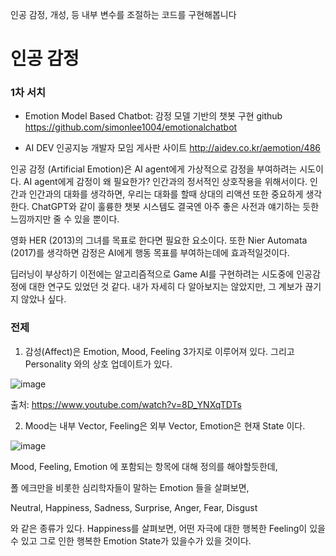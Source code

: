 인공 감정, 개성, 등 내부 변수를 조절하는 코드를 구현해봅니다

# 인공 감정

### 1차 서치

- Emotion Model Based Chatbot: 감정 모델 기반의 챗봇 구현 github
https://github.com/simonlee1004/emotionalchatbot

- AI DEV 인공지능 개발자 모임 게사판 사이트
http://aidev.co.kr/aemotion/486


인공 감정 (Artificial Emotion)은 AI agent에게 가상적으로 감정을 부여하려는 시도이다. AI agent에게 감정이 왜 필요한가? 인간과의 정서적인 상호작용을 위해서이다. 인간과 인간과의 대화를 생각하면, 우리는 대화를 할때 상대의 리액션 또한 중요하게 생각한다. ChatGPT와 같이 훌륭한 챗봇 시스템도 결국엔 아주 좋은 사전과 얘기하는 듯한 느낌까지만 줄 수 있을 뿐이다.

영화 HER (2013)의 그녀를 목표로 한다면 필요한 요소이다.
또한 Nier Automata (2017)를 생각하면 감정은 AI에게 행동 목표를 부여하는데에 효과적일것이다.

딥러닝이 부상하기 이전에는 알고리즘적으로 Game AI를 구현하려는 시도중에 인공감정에 대한 연구도 있었던 것 같다. 내가 자세히 다 알아보지는 않았지만, 그 계보가 끊기지 않았나 싶다.

### 전제

1. 감성(Affect)은 Emotion, Mood, Feeling 3가지로 이루어져 있다. 그리고 Personality 와의 상호 업데이트가 있다.

![image](https://user-images.githubusercontent.com/45591887/230360803-0c022312-b0e3-439d-9eae-6895011be43f.png)

출처: https://www.youtube.com/watch?v=8D_YNXqTDTs


2. Mood는 내부 Vector, Feeling은 외부 Vector, Emotion은 현재 State 이다.

![image](https://user-images.githubusercontent.com/45591887/230361001-cc542baa-f708-47b3-9f17-66985b5df950.png)

Mood, Feeling, Emotion 에 포함되는 항목에 대해 정의를 해야할듯한데,

폴 에크만을 비롯한 심리학자들이 말하는 Emotion 들을 살펴보면,

Neutral, Happiness, Sadness, Surprise, Anger, Fear, Disgust

와 같은 종류가 있다. Happiness를 살펴보면, 어떤 자극에 대한 행복한 Feeling이 있을 수 있고 그로 인한 행복한 Emotion State가 있을수가 있을 것이다.








